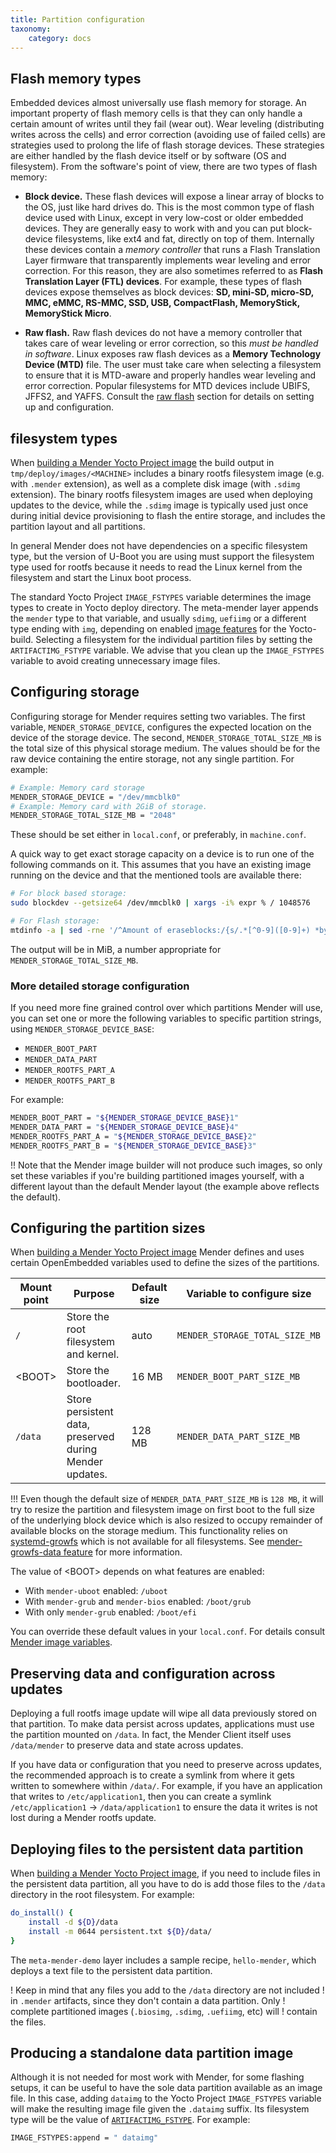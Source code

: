 ```yaml
---
title: Partition configuration
taxonomy:
    category: docs
---
```


## Flash memory types

Embedded devices almost universally use flash memory for storage.
An important property of flash memory cells is that they can only
handle a certain amount of writes until they fail (wear out).
Wear leveling (distributing writes across the cells)
and error correction (avoiding use of failed cells) are strategies used to
prolong the life of flash storage devices. These strategies are either handled
by the flash device itself or by software (OS and filesystem). From the 
software's point of view, there are two types of flash memory:

* **Block device.** These flash devices will expose a linear array of
blocks to the OS, just like hard drives do. This is the most common
type of flash device used with Linux, except in very low-cost or older embedded devices.
They are generally easy to work with and you can put block-device filesystems,
like ext4 and fat, directly on top of them. Internally these devices contain
a *memory controller* that runs a Flash Translation Layer firmware that 
transparently implements wear leveling and error correction. For this
reason, they are also sometimes referred to as **Flash Translation Layer (FTL) devices**.
For example, these types of flash devices expose themselves as block devices: **SD, mini-SD, micro-SD,
MMC, eMMC, RS-MMC, SSD, USB, CompactFlash, MemoryStick, MemoryStick Micro**.

* **Raw flash.** Raw flash devices do not have a memory controller that takes
care of wear leveling or error correction, so this *must be handled in
software*. Linux exposes raw flash devices as a **Memory Technology
Device (MTD)** file. The user must take care when selecting a filesystem to ensure
that it is MTD-aware and properly handles wear leveling and error correction.
Popular filesystems for MTD devices include UBIFS, JFFS2, and YAFFS.
Consult the [raw flash](../03.Raw-flash/docs.md) section for details on setting up and
configuration.


## filesystem types

When [building a Mender Yocto Project image](../../03.Build-for-demo/docs.md) the build output in `tmp/deploy/images/<MACHINE>` includes a binary rootfs filesystem image (e.g. with `.mender` extension), as well as a complete disk image (with `.sdimg` extension). The binary rootfs filesystem images are used when deploying updates to the device, while the `.sdimg` image is typically used just once during initial device provisioning to flash the entire storage, and includes the partition layout and all partitions.

In general Mender does not have dependencies on a specific filesystem type, but the version of U-Boot you are using must support the filesystem type used for rootfs because it needs to read the Linux kernel from the filesystem and start the Linux boot process.

The standard Yocto Project `IMAGE_FSTYPES` variable determines the image types
to create in Yocto deploy directory. The meta-mender layer appends the `mender`
type to that variable, and usually `sdimg`, `uefiimg` or a different type ending
with `img`, depending on enabled
[image features](../../04.Image-customization/01.Features/docs.md#list-of-features)
for the Yocto-build. Selecting a filesystem for the individual partition files
by setting the `ARTIFACTIMG_FSTYPE` variable. We advise that you clean up
the `IMAGE_FSTYPES` variable to avoid creating unnecessary image files.


## Configuring storage

Configuring storage for Mender requires setting two variables. The first
variable, `MENDER_STORAGE_DEVICE`, configures the expected location on the
device of the storage device. The second, `MENDER_STORAGE_TOTAL_SIZE_MB` is the
total size of this physical storage medium. The values should be for the raw
device containing the entire storage, not any single partition. For example:

```bash
# Example: Memory card storage
MENDER_STORAGE_DEVICE = "/dev/mmcblk0"
# Example: Memory card with 2GiB of storage.
MENDER_STORAGE_TOTAL_SIZE_MB = "2048"
```

These should be set either in `local.conf`, or preferably, in `machine.conf`.

A quick way to get exact storage capacity on a device is to run one of the following commands on it. This assumes that you have an existing image running on the device and that the mentioned tools are available there:

```bash
# For block based storage:
sudo blockdev --getsize64 /dev/mmcblk0 | xargs -i% expr % / 1048576

# For Flash storage:
mtdinfo -a | sed -rne '/^Amount of eraseblocks:/{s/.*[^0-9]([0-9]+) *bytes.*/\1/; p}' | awk '{s+=$0} END {print s}' | xargs -i% expr % / 1048576
```

The output will be in MiB, a number appropriate for `MENDER_STORAGE_TOTAL_SIZE_MB`.


### More detailed storage configuration

If you need more fine grained control over which partitions Mender will use, you can set one or more the following variables to specific partition strings, using `MENDER_STORAGE_DEVICE_BASE`:

* `MENDER_BOOT_PART`
* `MENDER_DATA_PART`
* `MENDER_ROOTFS_PART_A`
* `MENDER_ROOTFS_PART_B`

For example:

```bash
MENDER_BOOT_PART = "${MENDER_STORAGE_DEVICE_BASE}1"
MENDER_DATA_PART = "${MENDER_STORAGE_DEVICE_BASE}4"
MENDER_ROOTFS_PART_A = "${MENDER_STORAGE_DEVICE_BASE}2"
MENDER_ROOTFS_PART_B = "${MENDER_STORAGE_DEVICE_BASE}3"
```

!! Note that the Mender image builder will not produce such images, so only set these variables if you're building partitioned images yourself, with a different layout than the default Mender layout (the example above reflects the default).


## Configuring the partition sizes

When [building a Mender Yocto Project image](../../03.Build-for-demo/docs.md) Mender defines and uses certain OpenEmbedded variables used to define the sizes of the partitions.

| Mount point  | Purpose                                                 | Default size | Variable to configure size     |
|--------------|---------------------------------------------------------|--------------|--------------------------------|
| `/`          | Store the root filesystem and kernel.                   | auto         | `MENDER_STORAGE_TOTAL_SIZE_MB` |
| &lt;BOOT&gt; | Store the bootloader.                                   | 16 MB        | `MENDER_BOOT_PART_SIZE_MB`     |
| `/data`      | Store persistent data, preserved during Mender updates. | 128 MB       | `MENDER_DATA_PART_SIZE_MB`     |

!!! Even though the default size of `MENDER_DATA_PART_SIZE_MB` is `128 MB`, it will try to resize the partition and filesystem image on first boot to the full size of the underlying block device which is also resized to occupy remainder of available blocks on the storage medium. This functionality relies on [systemd-growfs](https://www.freedesktop.org/software/systemd/man/systemd-makefs@.service.html) which is not available for all filesystems. See [mender-growfs-data feature](../../04.Image-customization/01.Features/docs.md) for more information.

The value of &lt;BOOT&gt; depends on what features are enabled:
* With `mender-uboot` enabled: `/uboot`
* With `mender-grub` and `mender-bios` enabled: `/boot/grub`
* With only `mender-grub` enabled: `/boot/efi`

You can override these default values in your `local.conf`. For details consult [Mender image variables](../../99.Variables/docs.md).


## Preserving data and configuration across updates

Deploying a full rootfs image update will wipe all data previously stored on
that partition. To make data persist across updates, applications must use the
partition mounted on `/data`. In fact, the Mender Client itself uses
`/data/mender` to preserve data and state across updates.

If you have data or configuration that you need to preserve across updates, the recommended approach is to create a symlink from where it gets written to somewhere within `/data/`. For example, if you have an application that writes to `/etc/application1`, then you can create a symlink `/etc/application1` -> `/data/application1` to ensure the data it writes is not lost during a Mender rootfs update.


## Deploying files to the persistent data partition

When [building a Mender Yocto Project image](../../03.Build-for-demo/docs.md),
if you need to include files in the persistent data partition, all you have to
do is add those files to the `/data` directory in the root filesystem.
For example:

```bash
do_install() {
    install -d ${D}/data
    install -m 0644 persistent.txt ${D}/data/
}
```

The `meta-mender-demo` layer includes a sample recipe, `hello-mender`, which deploys a text file to the persistent data partition.

! Keep in mind that any files you add to the `/data` directory are not included
! in `.mender` artifacts, since they don't contain a data partition. Only
! complete partitioned images (`.biosimg`, `.sdimg`, `.uefiimg`, etc) will
! contain the files.


## Producing a standalone data partition image

Although it is not needed for most work with Mender, for some flashing setups,
it can be useful to have the sole data partition available as an image file.
In this case, adding `dataimg` to the Yocto Project `IMAGE_FSTYPES`
variable will make the resulting image file given the `.dataimg` suffix. Its
filesystem type will be the value of
[`ARTIFACTIMG_FSTYPE`](../../99.Variables/docs.md#artifactimg_fstype).
For example:

```bash
IMAGE_FSTYPES:append = " dataimg"
```
